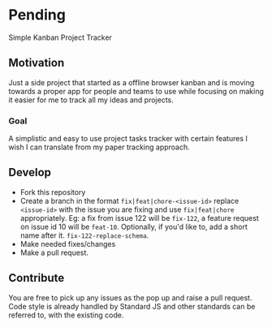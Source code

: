 # Pending
Simple Kanban Project Tracker

## Motivation
Just a side project that started as a offline browser kanban and is moving towards a proper app for people and teams to use while focusing on making it easier for me to track all my ideas and projects.

### Goal
A simplistic and easy to use project tasks tracker with certain features I wish I can translate from my paper tracking approach.

## Develop 
 - Fork this repository 
 - Create a branch in the format `fix|feat|chore-<issue-id>` replace `<issue-id>` with the issue you are fixing and use `fix|feat|chore` appropriately. Eg: a fix from issue 122 will be `fix-122`, a feature request on issue id 10 will be `feat-10`. Optionally, if you'd like to, add a short name after it. `fix-122-replace-schema`.
 - Make needed fixes/changes
 - Make a pull request.

## Contribute
You are free to pick up any issues as the pop up and raise a pull request. Code style is already handled by Standard JS and other standards can be referred to, with the existing code.


